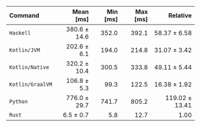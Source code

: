 | Command | Mean [ms] | Min [ms] | Max [ms] | Relative |
|:---|---:|---:|---:|---:|
| `Haskell` | 380.6 ± 14.6 | 352.0 | 392.1 | 58.37 ± 6.58 |
| `Kotlin/JVM` | 202.6 ± 6.1 | 194.0 | 214.8 | 31.07 ± 3.42 |
| `Kotlin/Native` | 320.2 ± 10.4 | 300.5 | 333.8 | 49.11 ± 5.44 |
| `Kotlin/GraalVM` | 106.8 ± 5.3 | 99.3 | 122.5 | 16.38 ± 1.92 |
| `Python` | 776.0 ± 29.7 | 741.7 | 805.2 | 119.02 ± 13.41 |
| `Rust` | 6.5 ± 0.7 | 5.8 | 12.7 | 1.00 |
